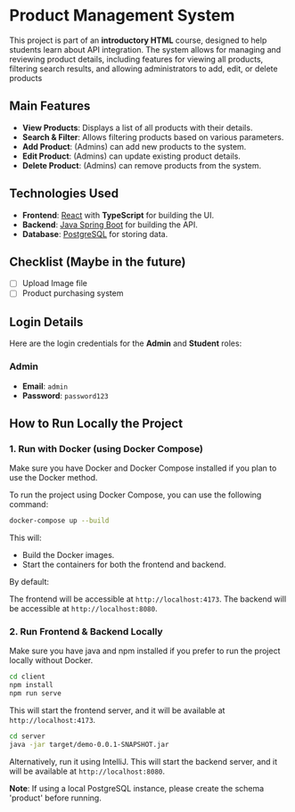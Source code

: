 # **Product Management System**
This project is part of an **introductory HTML** course, designed to help students learn about API integration. The system allows for managing and reviewing product details, including features for viewing all products, filtering search results, and allowing administrators to add, edit, or delete products

## **Main Features**

- **View Products**: Displays a list of all products with their details.
- **Search & Filter**: Allows filtering products based on various parameters.
- **Add Product**: (Admins) can add new products to the system.
- **Edit Product**: (Admins) can update existing product details.
- **Delete Product**: (Admins) can remove products from the system.

## **Technologies Used**

- **Frontend**: [React](https://reactjs.org/) with **TypeScript** for building the UI.
- **Backend**: [Java Spring Boot](https://spring.io/projects/spring-boot) for building the API.
- **Database**: [PostgreSQL](https://www.postgresql.org/) for storing data.

## Checklist (Maybe in the future)

- [ ] Upload Image file
- [ ] Product purchasing system

## **Login Details**

Here are the login credentials for the **Admin** and **Student** roles:

### **Admin**

- **Email**: `admin`
- **Password**: `password123`

## **How to Run Locally the Project**

### **1. Run with Docker (using Docker Compose)**

Make sure you have Docker and Docker Compose installed if you plan to use the Docker method.

To run the project using Docker Compose, you can use the following command:

```bash
docker-compose up --build
```

This will:

- Build the Docker images.
- Start the containers for both the frontend and backend.

By default:

The frontend will be accessible at `http://localhost:4173`.
The backend will be accessible at `http://localhost:8080`.

### **2. Run Frontend & Backend Locally**

Make sure you have java and npm installed if you prefer to run the project locally without Docker.

```bash
cd client
npm install
npm run serve
```
This will start the frontend server, and it will be available at `http://localhost:4173`.

```bash
cd server
java -jar target/demo-0.0.1-SNAPSHOT.jar
```
Alternatively, run it using IntelliJ. This will start the backend server, and it will be available at `http://localhost:8080`.

**Note**: If using a local PostgreSQL instance, please create the schema 'product' before running.
